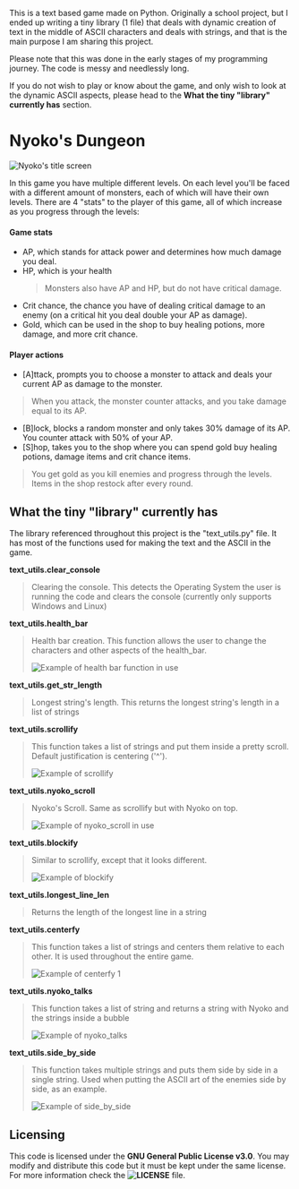 This is a text based game made on Python. Originally a school project, but I ended up writing a tiny library (1 file) that deals with dynamic creation of text in the middle of ASCII characters and deals with strings, and that is the main purpose I am sharing this project. 

Please note that this was done in the early stages of my programming journey. The code is messy and needlessly long.

If you do not wish to play or know about the game, and only wish to look at the dynamic ASCII aspects, please head to the **What the tiny "library" currently has** section.

# Nyoko's Dungeon
![Nyoko's title screen](https://i.imgur.com/PnbVu68.png)

In this game you have multiple different levels. On each level you'll be faced with a different amount of monsters, each of which will have their own levels. There are 4 "stats" to the player of this game, all of which increase as you progress through the levels:
#### Game stats
* AP, which stands for attack power and determines how much damage you deal.
* HP, which is your health
  > Monsters also have AP and HP, but do not have critical damage.
* Crit chance, the chance you have of dealing critical damage to an enemy (on a critical hit you deal double your AP as damage).
* Gold, which can be used in the shop to buy healing potions, more damage, and more crit chance.

#### Player actions
* [A]ttack, prompts you to choose a monster to attack and deals your current AP as damage to the monster.
> When you attack, the monster counter attacks, and you take damage equal to its AP.
* [B]lock, blocks a random monster and only takes 30% damage of its AP. You counter attack with 50% of your AP.
* [S]hop, takes you to the shop where you can spend gold buy healing potions, damage items and crit chance items.
> You get gold as you kill enemies and progress through the levels. Items in the shop restock after every round.

## What the tiny "library" currently has
The library referenced throughout this project is the "text_utils.py" file. It has most of the functions used for making the text and the ASCII in the game.

**text_utils.clear_console**
> Clearing the console. This detects the Operating System the user is running the code and clears the console (currently only supports Windows and Linux)

**text_utils.health_bar**
> Health bar creation. This function allows the user to change the characters and other aspects of the health_bar.
> 
> ![Example of health bar function in use](https://i.imgur.com/X2ehsX7.png)

**text_utils.get_str_length**
> Longest string's length. This returns the longest string's length in a list of strings

**text_utils.scrollify**
> This function takes a list of strings and put them inside a pretty scroll. Default justification is centering ('^').
> 
> ![Example of scrollify](https://i.imgur.com/Km5BaFz.png)

**text_utils.nyoko_scroll**
> Nyoko's Scroll. Same as scrollify but with Nyoko on top.
> 
> ![Example of nyoko_scroll in use](https://i.imgur.com/uQN7tJA.png)

**text_utils.blockify**
> Similar to scrollify, except that it looks different.
> 
> ![Example of blockify](https://i.imgur.com/SbSiwhN.png)

**text_utils.longest_line_len**
> Returns the length of the longest line in a string

**text_utils.centerfy**
> This function takes a list of strings and centers them relative to each other. It is used throughout the entire game.
> 
> ![Example of centerfy 1](https://i.imgur.com/bKO78Of.png)

**text_utils.nyoko_talks**
> This function takes a list of string and returns a string with Nyoko and the strings inside a bubble
> 
> ![Example of nyoko_talks](https://i.imgur.com/t7cpkU4.png)

**text_utils.side_by_side**
> This function takes multiple strings and puts them side by side in a single string. Used when putting the ASCII art of the enemies side by side, as an example.
> 
> ![Example of side_by_side](https://i.imgur.com/dCAmURo.png)

## Licensing
This code is licensed under the **GNU General Public License v3.0**. You may modify and distribute this code but it must be kept under the same license.
For more information check the **![LICENSE](LICENSE)** file.
